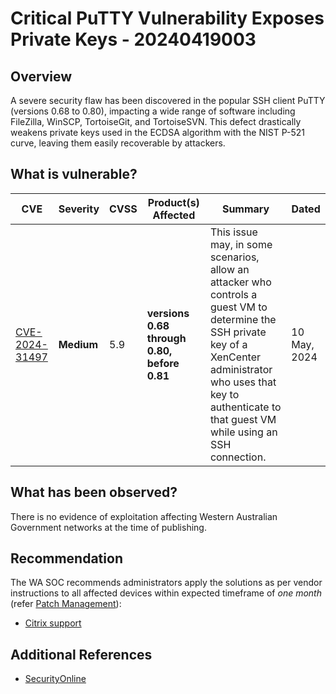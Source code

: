 # Critical PuTTY Vulnerability Exposes Private Keys - 20240419003

## Overview

A severe security flaw has been discovered in the popular SSH client PuTTY (versions 0.68 to 0.80), impacting a wide range of software including FileZilla, WinSCP, TortoiseGit, and TortoiseSVN. This defect drastically weakens private keys used in the ECDSA algorithm with the NIST P-521 curve, leaving them easily recoverable by attackers.

## What is vulnerable?

| CVE                                                               | Severity   | CVSS | Product(s) Affected                         | Summary                                                                                                                                                                                                                      | Dated        |
| ----------------------------------------------------------------- | ---------- | ---- | ------------------------------------------- | ---------------------------------------------------------------------------------------------------------------------------------------------------------------------------------------------------------------------------- | ------------ |
| [CVE-2024-31497](https://nvd.nist.gov/vuln/detail/CVE-2024-31497) | **Medium** | 5.9  | **versions 0.68 through 0.80, before 0.81** | This issue may, in some scenarios, allow an attacker who controls a guest VM to determine the SSH private key of a XenCenter administrator who uses that key to authenticate to that guest VM while using an SSH connection. | 10 May, 2024 |

## What has been observed?

There is no evidence of exploitation affecting Western Australian Government networks at the time of publishing.

## Recommendation

The WA SOC recommends administrators apply the solutions as per vendor instructions to all affected devices within expected timeframe of *one month* (refer [Patch Management](../guidelines/patch-management.md)):

- [Citrix support](https://support.citrix.com/article/CTX633416/citrix-hypervisor-security-update-for-cve202431497)

## Additional References

- [SecurityOnline](https://securityonline.info/cve-2024-31497-critical-putty-vulnerability-exposes-private-keys-immediate-action-required/)
